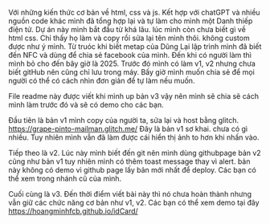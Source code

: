 Với những kiến thức cơ bản về html, css và js. Kết hợp với chatGPT và nhiều nguồn code khác mình đã tổng hợp lại và tự làm cho mình một Danh thiếp điện tử.
Dự án này mình bắt đầu từ khá lâu. lúc mình còn chưa biết gì về html css. Chỉ thấy họ làm và copy rồi sửa lại tên mình thôi. không custom được như ý mình.
Từ truóc khi biết metap của Dũng Lại lập trình mình đã biết đến NFC và dùng để chia sẻ facebook của mình. Đến khi có người làm thì mình bỏ cho đến bây giờ là 2025. 
Trước đó mình có làm v1, v2 nhưng chưa biết gitHub nên cũng chỉ lưu trong máy. Bấy giờ mình muốn chia sẻ để mọi người có thể có cách nhìn đơn giản để tự làm nếu muốn.

File readme này được viết khi mình up bản v3 vậy nên mình sẽ chia sẽ cách mình làm trước đó và sẽ có demo cho các bạn.

Đầu tiên là bản v1 mình copy của người ta, sửa lại và host bằng glitch.
https://grape-pinto-mailman.glitch.me/
Đây là bản v1 sơ khai. chưa có gì nhiều. Tuy nhiên mình vẫn đã làm được cái hiển thị ảnh to hơn khi nhấn vào.

Tiếp theo là v2. Lúc này mình biết đến git nên mình dùng githubpage bản v2 cũng như bản v1 tuy nhiên mình có thêm toast message thay vì alert.
bản này không có demo vì github page lấy bản mới nhất để deploy. Các bạn có thể xem trong nhánh cũ của mình.

Cuối cùng là v3. Đến thời điểm viết bài này thì nó chưa hoàn thành nhưng vẫn giữ các chức năng cơ bản như v1, v2. 
Các bạn có thể xem demo tại đây
https://hoangminhfcb.github.io/idCard/

